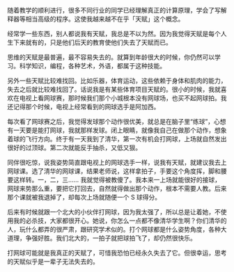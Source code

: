 随着教学的顺利进行，很多不同行业的同学已经理解真正的计算原理，学会了写解释器等相当高级的程序。这使我越来越不在乎「天赋」这个概念。

经常学一些东西，别人都说我有天赋，我总是不以为然。因为我觉得天赋是每个人生下来就有的，只是他们后天的教育使他们失去了天赋而已。

思维的天赋是最普遍，最不容易失去的。就算到年龄很大的时候，你仍然可以学习。科学知识，编程，各种艺术，外语，都属于这种技能。

另外一些天赋比较难找回。比如乐器，体育运动，这些依赖于身体和肌肉的能力，失去之后就比较难找回了。话说我是有某些体育项目天赋的。很小的时候，我就喜欢在电视上看网球赛，那时候我们那个小城根本没有网球场，也买不起网球拍。我还记得那个时候，电视上经常看到的网球选手是阿加西。

每次看了网球赛之后，我觉得发球那个动作很优美，就总是在脑子里“练球”，心想有一天要是能打网球，我就那样发球。闭上眼睛，就像我自己在做那个动作，想象着球的飞行方向。终于有一天我到了清华，第一次有机会打网球，上场就自然发出很好的过顶球。第二次就能反手抽杀，又低又狠。

同伴很吃惊，说我姿势简直跟电视上的网球选手一样，说我有天赋，就建议我去上网球课。选了清华的网球课，结果老师说，这样拿拍子，手要这个角度挥，脚和腰要这样转。一，二，三…… 我就觉得被教傻了。我本来一上场就能很好的接球，网球来势那么重，要把它打回去，自然就得做出那个动作，根本不需要人教。后来那个课就被我退掉了，却每次上场就随便一个 S 球得分。

后来有时候就跟一个北大的小伙伴打网球，因为我太强了，所以总是让着她，不使用我的必杀技，大家都很开心。她说，你怎么一点都不像清华学生啊？你们清华的人，玩什么都弄的很严肃，跟研究学术似的。打个网球都是什么姿势角度，各种大道理，争强好胜。我们北大的，一拍子就把球拍飞了，却仍然很快乐。

打网球可能就是我真正的天赋了，可惜我恐怕已经永久失去了它。但很幸运，思考的天赋似乎是一辈子无法失去的。
